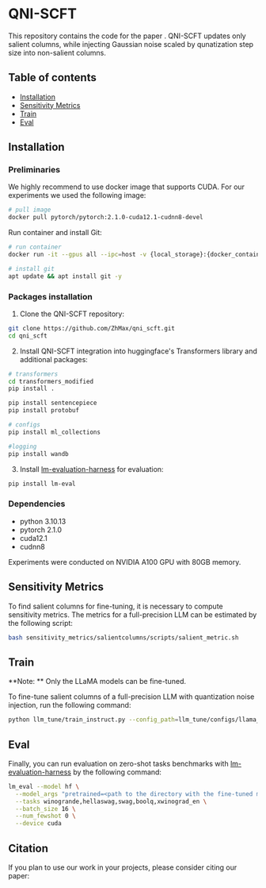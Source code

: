 # QNI-SCFT
This repository contains the code for the paper . QNI-SCFT updates only salient columns, while injecting Gaussian noise scaled by qunatization step size into non-salient columns.

## Table of contents
* [Installation](#installation)
* [Sensitivity Metrics](#sensitivity_metrics)
* [Train](#train)
* [Eval](#eval)

## Installation
### Preliminaries
We highly recommend to use docker image that supports CUDA. 
For our experiments we used the following image:  
```bash
# pull image
docker pull pytorch/pytorch:2.1.0-cuda12.1-cudnn8-devel
```

Run container and install Git:
```bash
# run container
docker run -it --gpus all --ipc=host -v {local_storage}:{docker_container_storage} pytorch/pytorch:2.1.0-cuda12.1-cudnn8-devel

# install git
apt update && apt install git -y
```

### Packages installation
1. Clone the QNI-SCFT repository:
```bash
git clone https://github.com/ZhMax/qni_scft.git
cd qni_scft
```

2. Install QNI-SCFT integration into huggingface's Transformers library and 
additional packages:
```bash
# transformers
cd transformers_modified
pip install .

pip install sentencepiece
pip install protobuf

# configs 
pip install ml_collections

#logging
pip install wandb
```

3. Install [lm-evaluation-harness](https://github.com/EleutherAI/lm-evaluation-harness) for evaluation:
```bash
pip install lm-eval
```

### Dependencies

- python 3.10.13
- pytorch 2.1.0
- cuda12.1
- cudnn8

Experiments were conducted on NVIDIA A100 GPU with 80GB memory. 

## Sensitivity Metrics
To find salient columns for fine-tuning, it is necessary to compute sensitivity metrics. 
The metrics for a full-precision LLM can be estimated by the following script: 
```bash
bash sensitivity_metrics/salientcolumns/scripts/salient_metric.sh
```

## Train
**Note: ** Only the LLaMA models can be fine-tuned. 

To fine-tune salient columns of a full-precision LLM with quantization noise injection, run the following command:

```bash
python llm_tune/train_instruct.py --config_path=llm_tune/configs/llama_scft_with_bitnoise_4bit.py
```

## Eval 
Finally, you can run evaluation on zero-shot tasks benchmarks with [lm-evaluation-harness](https://github.com/EleutherAI/lm-evaluation-harness) by the following command:
```bash
lm_eval --model hf \
  --model_args "pretrained=<path to the directory with the fine-tuned model>" \
  --tasks winogrande,hellaswag,swag,boolq,xwinograd_en \
  --batch_size 16 \
  --num_fewshot 0 \
  --device cuda
```

## Citation
If you plan to use our work in your projects, please consider citing our paper: